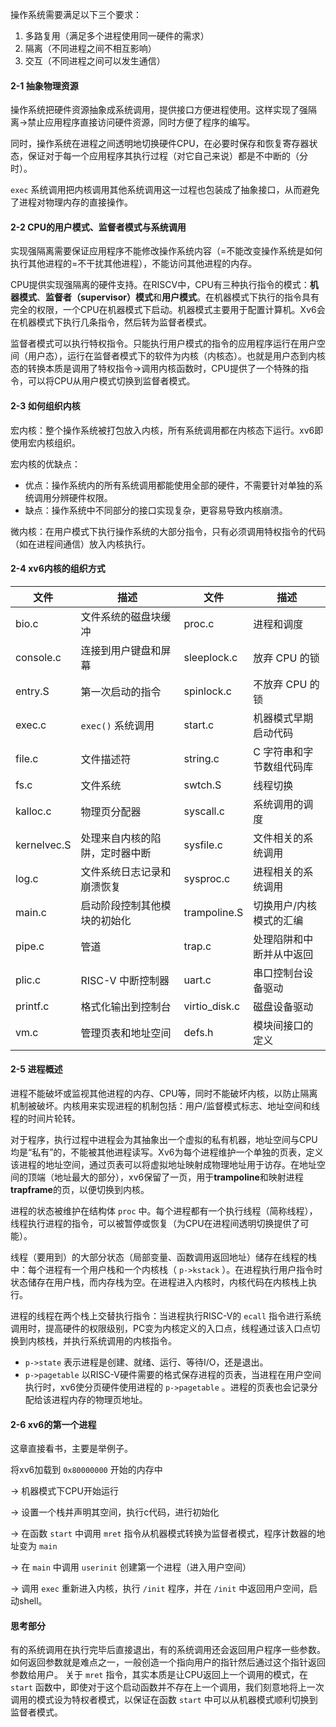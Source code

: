 
操作系统需要满足以下三个要求：

1. 多路复用（满足多个进程使用同一硬件的需求）
2. 隔离（不同进程之间不相互影响）
3. 交互（不同进程之间可以发生通信）

#### 2-1 抽象物理资源
操作系统把硬件资源抽象成系统调用，提供接口方便进程使用。这样实现了强隔离->禁止应用程序直接访问硬件资源，同时方便了程序的编写。

同时，操作系统在进程之间透明地切换硬件CPU，在必要时保存和恢复寄存器状态，保证对于每一个应用程序其执行过程（对它自己来说）都是不中断的（分时）。

`exec` 系统调用把内核调用其他系统调用这一过程也包装成了抽象接口，从而避免了进程对物理内存的直接操作。

#### 2-2 CPU的用户模式、监督者模式与系统调用
实现强隔离需要保证应用程序不能修改操作系统内容（=不能改变操作系统是如何执行其他进程的=不干扰其他进程），不能访问其他进程的内存。

CPU提供实现强隔离的硬件支持。在RISCV中，CPU有三种执行指令的模式：**机器模式**、**监督者（supervisor）模式**和**用户模式**。在机器模式下执行的指令具有完全的权限，一个CPU在机器模式下启动。机器模式主要用于配置计算机。Xv6会在机器模式下执行几条指令，然后转为监督者模式。

监督者模式可以执行特权指令。只能执行用户模式的指令的应用程序运行在用户空间（用户态），运行在监督者模式下的软件为内核（内核态）。也就是用户态到内核态的转换本质是调用了特权指令->调用内核函数时，CPU提供了一个特殊的指令，可以将CPU从用户模式切换到监督者模式。

#### 2-3 如何组织内核
宏内核：整个操作系统被打包放入内核，所有系统调用都在内核态下运行。xv6即使用宏内核组织。

宏内核的优缺点：

- 优点：操作系统内的所有系统调用都能使用全部的硬件，不需要针对单独的系统调用分辨硬件权限。
- 缺点：操作系统中不同部分的接口实现复杂，更容易导致内核崩溃。

微内核：在用户模式下执行操作系统的大部分指令，只有必须调用特权指令的代码（如在进程间通信）放入内核执行。

#### 2-4 xv6内核的组织方式
| 文件        | 描述                           | 文件          | 描述                     |
| ----------- | ------------------------------ | ------------- | ------------------------ |
| bio.c       | 文件系统的磁盘块缓冲           | proc.c        | 进程和调度               |
| console.c   | 连接到用户键盘和屏幕           | sleeplock.c   | 放弃 CPU 的锁            |
| entry.S     | 第一次启动的指令               | spinlock.c    | 不放弃 CPU 的锁          |
| exec.c      | `exec()` 系统调用              | start.c       | 机器模式早期启动代码     |
| file.c      | 文件描述符                     | string.c      | C 字符串和字节数组代码库 |
| fs.c        | 文件系统                       | swtch.S       | 线程切换                 |
| kalloc.c    | 物理页分配器                   | syscall.c     | 系统调用的调度           |
| kernelvec.S | 处理来自内核的陷阱，定时器中断 | sysfile.c     | 文件相关的系统调用       |
| log.c       | 文件系统日志记录和崩溃恢复     | sysproc.c     | 进程相关的系统调用       |
| main.c      | 启动阶段控制其他模块的初始化   | trampoline.S  | 切换用户/内核模式的汇编  |
| pipe.c      | 管道                           | trap.c        | 处理陷阱和中断并从中返回 |
| plic.c      | RISC-V 中断控制器              | uart.c        | 串口控制台设备驱动       |
| printf.c    | 格式化输出到控制台             | virtio_disk.c | 磁盘设备驱动             |
| vm.c        | 管理页表和地址空间             | defs.h        | 模块间接口的定义         |

#### 2-5 进程概述
进程不能破坏或监视其他进程的内存、CPU等，同时不能破坏内核，以防止隔离机制被破坏。内核用来实现进程的机制包括：用户/监督模式标志、地址空间和线程的时间片轮转。

对于程序，执行过程中进程会为其抽象出一个虚拟的私有机器，地址空间与CPU均是“私有”的，不能被其他进程读写。Xv6为每个进程维护一个单独的页表，定义该进程的地址空间，通过页表可以将虚拟地址映射成物理地址用于访存。在地址空间的顶端（地址最大的部分），xv6保留了一页，用于**trampoline**和映射进程**trapframe**的页，以便切换到内核。

进程的状态被维护在结构体 `proc` 中。每个进程都有一个执行线程（简称线程），线程执行进程的指令，可以被暂停或恢复（为CPU在进程间透明切换提供了可能）。

线程（要用到）的大部分状态（局部变量、函数调用返回地址）储存在线程的栈中：每个进程有一个用户栈和一个内核栈（ `p->kstack` ）。在进程执行用户指令时状态储存在用户栈，而内存栈为空。在进程进入内核时，内核代码在内核栈上执行。

进程的线程在两个栈上交替执行指令：当进程执行RISC-V的 `ecall` 指令进行系统调用时，提高硬件的权限级别，PC变为内核定义的入口点，线程通过该入口点切换到内核栈，并执行系统调用的内核指令。

-  `p->state` 表示进程是创建、就绪、运行、等待I/O，还是退出。
-  `p->pagetable` 以RISC-V硬件需要的格式保存进程的页表，当进程在用户空间执行时，xv6使分页硬件使用进程的 `p->pagetable` 。进程的页表也会记录分配给该进程内存的物理页地址。

#### 2-6 xv6的第一个进程
这章直接看书，主要是举例子。

将xv6加载到 `0x80000000` 开始的内存中

-> 机器模式下CPU开始运行

-> 设置一个栈并声明其空间，执行c代码，进行初始化

-> 在函数 `start` 中调用 `mret` 指令从机器模式转换为监督者模式，程序计数器的地址变为 `main`

-> 在 `main` 中调用 `userinit` 创建第一个进程（进入用户空间）

-> 调用 `exec` 重新进入内核，执行 `/init` 程序，并在 `/init` 中返回用户空间，启动shell。

#### 思考部分
有的系统调用在执行完毕后直接退出，有的系统调用还会返回用户程序一些参数。如何返回参数就是难点之一，一般创造一个指向用户的指针然后通过这个指针返回参数给用户。
关于 `mret` 指令，其实本质是让CPU返回上一个调用的模式，在 `start` 函数中，即使对于这个启动函数并不存在上一个调用，我们刻意地将上一次调用的模式设为特权者模式，以保证在函数 `start` 中可以从机器模式顺利切换到监督者模式。